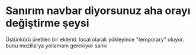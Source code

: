 # Sanırım navbar diyorsunuz aha orayı değiştirme şeysi

Üstünkörü üretilen bir eklenti. local olarak yükleyince "temporary" oluyor. bunu mozilla'ya yollamam gerekiyor sanki
